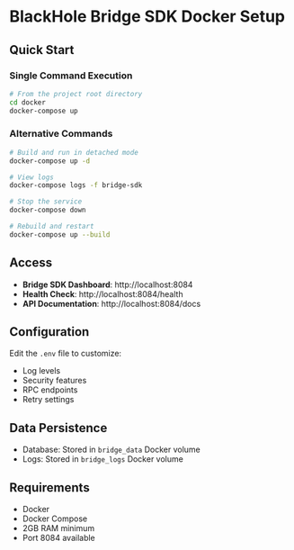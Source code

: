 # BlackHole Bridge SDK Docker Setup

## Quick Start

### Single Command Execution

```bash
# From the project root directory
cd docker
docker-compose up
```

### Alternative Commands

```bash
# Build and run in detached mode
docker-compose up -d

# View logs
docker-compose logs -f bridge-sdk

# Stop the service
docker-compose down

# Rebuild and restart
docker-compose up --build
```

## Access

- **Bridge SDK Dashboard**: http://localhost:8084
- **Health Check**: http://localhost:8084/health
- **API Documentation**: http://localhost:8084/docs

## Configuration

Edit the `.env` file to customize:
- Log levels
- Security features
- RPC endpoints
- Retry settings

## Data Persistence

- Database: Stored in `bridge_data` Docker volume
- Logs: Stored in `bridge_logs` Docker volume

## Requirements

- Docker
- Docker Compose
- 2GB RAM minimum
- Port 8084 available
